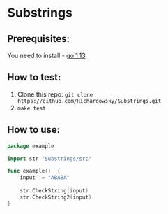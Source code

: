 # Substrings

## Prerequisites:
You need to install - [go 1.13](https://golang.org/dl/)

## How to test:
1. Clone this repo: `git clone https://github.com/Richardowsky/Substrings.git`
2. `make test`

## How to use:
```go
package example

import str "Substrings/src"

func example()  {
	input := "ABABA"
	
	str.CheckString(input)
    str.CheckString2(input)
}

```